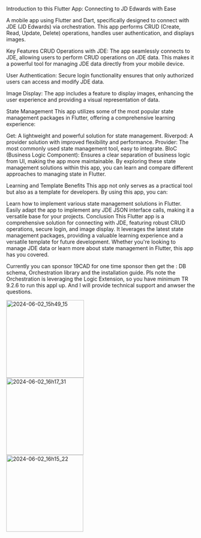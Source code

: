 
Introduction to this Flutter App: Connecting to JD Edwards with Ease


A mobile app using Flutter and Dart, specifically designed to connect with JDE (JD Edwards) via orchestration. This app performs CRUD (Create, Read, Update, Delete) operations, handles user authentication, and displays images.

Key Features
CRUD Operations with JDE: The app seamlessly connects to JDE, allowing users to perform CRUD operations on JDE data. This makes it a powerful tool for managing JDE data directly from your mobile device.

User Authentication: Secure login functionality ensures that only authorized users can access and modify JDE data.

Image Display: The app includes a feature to display images, enhancing the user experience and providing a visual representation of data.

State Management
This app utilizes some of the most popular state management packages in Flutter, offering a comprehensive learning experience:

Get: A lightweight and powerful solution for state management.
Riverpod: A provider solution with improved flexibility and performance.
Provider: The most commonly used state management tool, easy to integrate.
BloC (Business Logic Component): Ensures a clear separation of business logic from UI, making the app more maintainable.
By exploring these state management solutions within this app, you can learn and compare different approaches to managing state in Flutter.

Learning and Template Benefits
This app not only serves as a practical tool but also as a template for developers. By using this app, you can:

Learn how to implement various state management solutions in Flutter.
Easily adapt the app to implement any JDE JSON interface calls, making it a versatile base for your projects.
Conclusion
This Flutter app is a comprehensive solution for connecting with JDE, featuring robust CRUD operations, secure login, and image display. It leverages the latest state management packages, providing a valuable learning experience and a versatile template for future development. Whether you're looking to manage JDE data or learn more about state management in Flutter, this app has you covered.


Currently you can sponsor 19CAD for one time sponsor then get the : DB schema, Orchestration library and the installation guide. Pls note the Orchestration is leveraging the Logic Extension, so you have  minimum TR 9.2.6 to run this appl up. And I will provide technical support and anwser the questions.
    
<!---
chamberspchen/chamberspchen is a ✨ special ✨ repository because its `README.md` (this file) appears on your GitHub profile.
You can click the Preview link to take a look at your changes.
--->
<img width="207" alt="2024-06-02_15h49_15" src="https://github.com/chamberspchen/chamberspchen/assets/163770556/05649bad-25f6-4bec-ac1d-d77a45c408d3">    

<br>

<img width="206" alt="2024-06-02_16h17_31" src="https://github.com/chamberspchen/chamberspchen/assets/163770556/72279af6-88db-4af9-8ab8-1b56d4a2ac1f">

<br>

<img width="205" alt="2024-06-02_16h15_22" src="https://github.com/chamberspchen/chamberspchen/assets/163770556/a84e0454-13ab-422f-a2e0-a068c7d99fd9">


